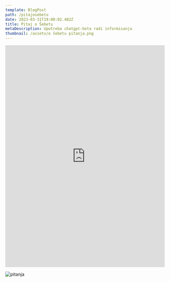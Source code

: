 ```yaml
---
template: BlogPost
path: /pitajosebetu
date: 2023-03-31T19:00:02.482Z
title: Pitaj o Šebetu
metaDescription: Upotreba chatgpt-bota radi informisanja
thumbnail: /assets/o šebetu pitanja.png
---
```

<iframe src="https://www.chatbase.co/chatbot-iframe/o--ebetu-docx-3oy2o9lj1" width="100%" height="700" frameborder="0" ></iframe>

![pitanja](/assets/livechat.jpeg "Postavi pitanje")
